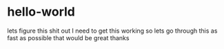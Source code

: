 # hello-world
lets figure this shit out
I need to get this working so lets go through this as fast as possible that would be great thanks
